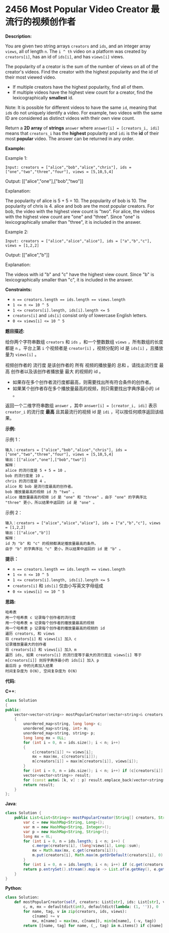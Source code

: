 # 2456 Most Popular Video Creator 最流行的视频创作者

__Description:__

You are given two string arrays `creators` and `ids`, and an integer array `views`, all of length `n`. The `i ^ th` video on a platform was created by `creators[i]`, has an id of `ids[i]`, and has `views[i]` views.

The popularity of a creator is the sum of the number of views on all of the creator's videos. Find the creator with the highest popularity and the id of their most viewed video.

- If multiple creators have the highest popularity, find all of them.
- If multiple videos have the highest view count for a creator, find the lexicographically __smallest__ id.

Note: It is possible for different videos to have the same `id`, meaning that `id`s do not uniquely identify a video. For example, two videos with the same ID are considered as distinct videos with their own view count.

Return a __2D array__ of __strings__ `answer` where `answer[i] = [creators_i, idi]` means that `creators_i` has the __highest__ popularity and `idi` is the __id__ of their most __popular__ video. The answer can be returned in any order.

__Example:__

Example 1:

```text
Input: creators = ["alice","bob","alice","chris"], ids = ["one","two","three","four"], views = [5,10,5,4]
```

Output: [["alice","one"],["bob","two"]]

Explanation:

The popularity of alice is 5 + 5 = 10.
The popularity of bob is 10.
The popularity of chris is 4.
alice and bob are the most popular creators.
For bob, the video with the highest view count is "two".
For alice, the videos with the highest view count are "one" and "three". Since "one" is lexicographically smaller than "three", it is included in the answer.

Example 2:

```text
Input: creators = ["alice","alice","alice"], ids = ["a","b","c"], views = [1,2,2]
```

Output: [["alice","b"]]

Explanation:

The videos with id "b" and "c" have the highest view count.
Since "b" is lexicographically smaller than "c", it is included in the answer.

__Constraints:__

- `n == creators.length == ids.length == views.length`
- `1 <= n <= 10 ^ 5`
- `1 <= creators[i].length, ids[i].length <= 5`
- `creators[i]` and `ids[i]` consist only of lowercase English letters.
- `0 <= views[i] <= 10 ^ 5`

__题目描述:__

给你两个字符串数组 `creators` 和 `ids` ，和一个整数数组 `views` ，所有数组的长度都是 `n` 。平台上第 `i` 个视频者是 `creator[i]` ，视频分配的 id 是 `ids[i]` ，且播放量为 `views[i]` 。

视频创作者的 流行度 是该创作者的 所有 视频的播放量的 总和 。请找出流行度 最高 创作者以及该创作者播放量 最大 的视频的 id 。

- 如果存在多个创作者流行度都最高，则需要找出所有符合条件的创作者。
- 如果某个创作者存在多个播放量最高的视频，则只需要找出字典序最小的 `id` 。

返回一个二维字符串数组 `answer` ，其中 `answer[i] = [creator_i, idi]` 表示 `creator_i` 的流行度 __最高__ 且其最流行的视频 id 是 `idi` ，可以按任何顺序返回该结果。

__示例:__

示例 1：

```text
输入：creators = ["alice","bob","alice","chris"], ids = ["one","two","three","four"], views = [5,10,5,4]
输出：[["alice","one"],["bob","two"]]
解释：
alice 的流行度是 5 + 5 = 10 。
bob 的流行度是 10 。
chris 的流行度是 4 。
alice 和 bob 是流行度最高的创作者。
bob 播放量最高的视频 id 为 "two" 。
alice 播放量最高的视频 id 是 "one" 和 "three" 。由于 "one" 的字典序比 "three" 更小，所以结果中返回的 id 是 "one" 。
```

示例 2：

```text
输入：creators = ["alice","alice","alice"], ids = ["a","b","c"], views = [1,2,2]
输出：[["alice","b"]]
解释：
id 为 "b" 和 "c" 的视频都满足播放量最高的条件。
由于 "b" 的字典序比 "c" 更小，所以结果中返回的 id 是 "b" 。
```

__提示：__

- `n == creators.length == ids.length == views.length`
- `1 <= n <= 10 ^ 5`
- `1 <= creators[i].length, ids[i].length <= 5`
- `creators[i]` 和 `ids[i]` 仅由小写英文字母组成
- `0 <= views[i] <= 10 ^ 5`

__思路:__

```text
哈希表
用一个哈希表 c 记录每个创作者的流行度
用一个哈希表 m 记录每个创作者的播放量最高的视频
用一个哈希表 p 记录每个创作者的播放量最高的视频的 id
遍历 creators, 和 views
将 creators[i] 和 views[i] 加入 c
记录播放量最大的创作者
将 creators[i] 和 views[i] 加入 m
遍历 ids, 如果 creators[i] 的流行度等于最大的流行度且 views[i] 等于 m[creators[i]] 则将字典序最小的 ids[i] 加入 p
最后将 p 中的元素加入结果
时间复杂度为 O(N), 空间复杂度为 O(N)
```

__代码:__

__C++__:

```C++
class Solution 
{
public:
    vector<vector<string>> mostPopularCreator(vector<string>& creators, vector<string>& ids, vector<int>& views) 
    {
        unordered_map<string, long long> c;
        unordered_map<string, int> m;
        unordered_map<string, string> p;
        long long mx = 0LL;
        for (int i = 0, n = ids.size(); i < n; i++) 
        {
            c[creators[i]] += views[i];
            mx = max(mx, c[creators[i]]);
            m[creators[i]] = max(m[creators[i]], views[i]);
        }
        for (int i = 0, n = ids.size(); i < n; i++) if (c[creators[i]] == mx and views[i] == m[creators[i]]) if (!p.count(creators[i]) or ids[i].compare(p[creators[i]]) < 0) p[creators[i]] = ids[i];
        vector<vector<string>> result;
        for (const auto& [k, v] : p) result.emplace_back(vector<string>{k, v});
        return result;
    }
};
```

__Java__:

```Java
class Solution {
    public List<List<String>> mostPopularCreator(String[] creators, String[] ids, int[] views) {
        var c = new HashMap<String, Long>();
        var m = new HashMap<String, Integer>();
        var p = new HashMap<String, String>();
        long mx = 0L;
        for (int i = 0, n = ids.length; i < n; i++) {
            c.merge(creators[i], (long)views[i], Long::sum);
            mx = Math.max(mx, c.get(creators[i]));
            m.put(creators[i], Math.max(m.getOrDefault(creators[i], 0), views[i]));
        }
        for (int i = 0, n = ids.length; i < n; i++) if (c.get(creators[i]) == mx && views[i] == m.get(creators[i])) if (!p.containsKey(creators[i]) || ids[i].compareTo(p.get(creators[i])) < 0) p.put(creators[i], ids[i]);
        return p.entrySet().stream().map(e -> List.of(e.getKey(), e.getValue())).collect(Collectors.toList());
    }
}
```

__Python__:

```Python
class Solution:
    def mostPopularCreator(self, creators: List[str], ids: List[str], views: List[int]) -> List[List[str]]:
        c, m, mx = defaultdict(int), defaultdict(lambda: (1, '')), 0
        for name, tag, v in zip(creators, ids, views):
            c[name] += v
            mx, m[name] = max(mx, c[name]), min(m[name], (-v, tag))
        return [[name, tag] for name, (_, tag) in m.items() if c[name] == mx]
```

